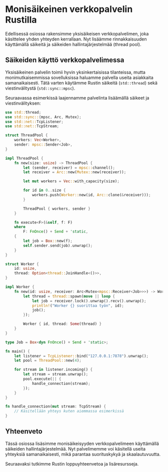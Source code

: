 # Monisäikeinen verkkopalvelin Rustilla

Edellisessä osiossa rakensimme yksisäikeisen verkkopalvelimen, joka käsittelee yhden yhteyden kerrallaan. Nyt lisäämme rinnakkaisuuden käyttämällä säikeitä ja säikeiden hallintajärjestelmää (thread pool).

## Säikeiden käyttö verkkopalvelimessa

Yksisäikeinen palvelin toimii hyvin yksinkertaisissa tilanteissa, mutta monimutkaisemmissa sovelluksissa haluamme palvella useita asiakkaita samanaikaisesti. Tätä varten käytämme Rustin säikeitä (`std::thread`) sekä viestinvälitystä (`std::sync::mpsc`).

Seuraavassa esimerkissä laajennamme palvelinta lisäämällä säikeet ja viestinvälityksen:

```rust
use std::thread;
use std::sync::{mpsc, Arc, Mutex};
use std::net::TcpListener;
use std::net::TcpStream;

struct ThreadPool {
    workers: Vec<Worker>,
    sender: mpsc::Sender<Job>,
}

impl ThreadPool {
    fn new(size: usize) -> ThreadPool {
        let (sender, receiver) = mpsc::channel();
        let receiver = Arc::new(Mutex::new(receiver));

        let mut workers = Vec::with_capacity(size);

        for id in 0..size {
            workers.push(Worker::new(id, Arc::clone(&receiver)));
        }

        ThreadPool { workers, sender }
    }

    fn execute<F>(&self, f: F)
    where
        F: FnOnce() + Send + 'static,
    {
        let job = Box::new(f);
        self.sender.send(job).unwrap();
    }
}

struct Worker {
    id: usize,
    thread: Option<thread::JoinHandle<()>>,
}

impl Worker {
    fn new(id: usize, receiver: Arc<Mutex<mpsc::Receiver<Job>>>) -> Worker {
        let thread = thread::spawn(move || loop {
            let job = receiver.lock().unwrap().recv().unwrap();
            println!("Worker {} suorittaa työn", id);
            job();
        });

        Worker { id, thread: Some(thread) }
    }
}

type Job = Box<dyn FnOnce() + Send + 'static>;

fn main() {
    let listener = TcpListener::bind("127.0.0.1:7878").unwrap();
    let pool = ThreadPool::new(4);

    for stream in listener.incoming() {
        let stream = stream.unwrap();
        pool.execute(|| {
            handle_connection(stream);
        });
    }
}

fn handle_connection(mut stream: TcpStream) {
    // Käsitellään yhteys kuten aiemmassa esimerkissä
}
```

## Yhteenveto

Tässä osiossa lisäsimme monisäikeisyyden verkkopalvelimeen käyttämällä säikeiden hallintajärjestelmää. Nyt palvelimemme voi käsitellä useita yhteyksiä samanaikaisesti, mikä parantaa suorituskykyä ja skaalautuvuutta.

Seuraavaksi tutkimme Rustin loppuyhteenvetoa ja lisäresursseja.

